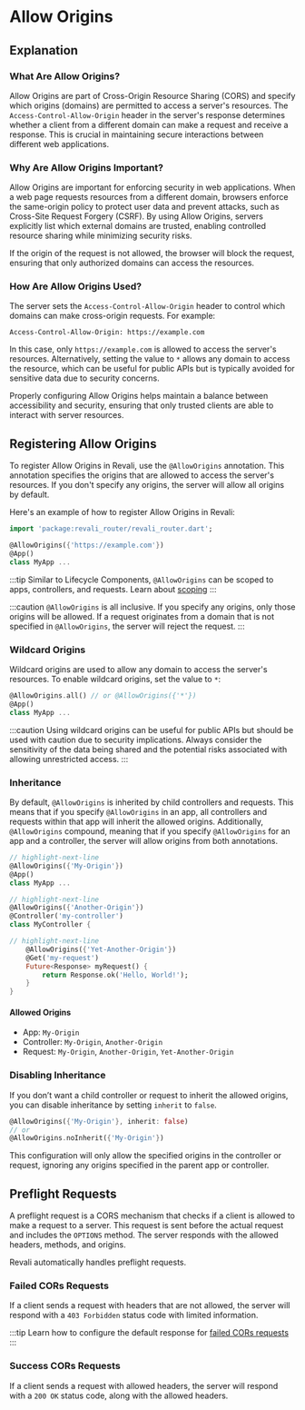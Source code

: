 # Allow Origins

## Explanation

### What Are Allow Origins?

Allow Origins are part of Cross-Origin Resource Sharing (CORS) and specify which origins (domains) are permitted to access a server's resources. The `Access-Control-Allow-Origin` header in the server's response determines whether a client from a different domain can make a request and receive a response. This is crucial in maintaining secure interactions between different web applications.

### Why Are Allow Origins Important?

Allow Origins are important for enforcing security in web applications. When a web page requests resources from a different domain, browsers enforce the same-origin policy to protect user data and prevent attacks, such as Cross-Site Request Forgery (CSRF). By using Allow Origins, servers explicitly list which external domains are trusted, enabling controlled resource sharing while minimizing security risks.

If the origin of the request is not allowed, the browser will block the request, ensuring that only authorized domains can access the resources.

### How Are Allow Origins Used?

The server sets the `Access-Control-Allow-Origin` header to control which domains can make cross-origin requests. For example:

```http
Access-Control-Allow-Origin: https://example.com
```

In this case, only `https://example.com` is allowed to access the server's resources. Alternatively, setting the value to `*` allows any domain to access the resource, which can be useful for public APIs but is typically avoided for sensitive data due to security concerns.

Properly configuring Allow Origins helps maintain a balance between accessibility and security, ensuring that only trusted clients are able to interact with server resources.

## Registering Allow Origins

To register Allow Origins in Revali, use the `@AllowOrigins` annotation. This annotation specifies the origins that are allowed to access the server's resources. If you don't specify any origins, the server will allow all origins by default.

Here's an example of how to register Allow Origins in Revali:

```dart
import 'package:revali_router/revali_router.dart';

@AllowOrigins({'https://example.com'})
@App()
class MyApp ...
```

:::tip
Similar to Lifecycle Components, `@AllowOrigins` can be scoped to apps, controllers, and requests. Learn about [scoping]
:::

:::caution
`@AllowOrigins` is all inclusive. If you specify any origins, only those origins will be allowed. If a request originates from a domain that is not specified in `@AllowOrigins`, the server will reject the request.
:::

### Wildcard Origins

Wildcard origins are used to allow any domain to access the server's resources. To enable wildcard origins, set the value to `*`:

```dart
@AllowOrigins.all() // or @AllowOrigins({'*'})
@App()
class MyApp ...
```

:::caution
Using wildcard origins can be useful for public APIs but should be used with caution due to security implications. Always consider the sensitivity of the data being shared and the potential risks associated with allowing unrestricted access.
:::

### Inheritance

By default, `@AllowOrigins` is inherited by child controllers and requests. This means that if you specify `@AllowOrigins` in an app, all controllers and requests within that app will inherit the allowed origins. Additionally, `@AllowOrigins` compound, meaning that if you specify `@AllowOrigins` for an app and a controller, the server will allow origins from both annotations.

```dart title="routes/my_app.dart"
// highlight-next-line
@AllowOrigins({'My-Origin'})
@App()
class MyApp ...
```

```dart title="routes/my_controller.dart"
// highlight-next-line
@AllowOrigins({'Another-Origin'})
@Controller('my-controller')
class MyController {

// highlight-next-line
    @AllowOrigins({'Yet-Another-Origin'})
    @Get('my-request')
    Future<Response> myRequest() {
        return Response.ok('Hello, World!');
    }
}
```

#### Allowed Origins

- App: `My-Origin`
- Controller: `My-Origin`, `Another-Origin`
- Request: `My-Origin`, `Another-Origin`, `Yet-Another-Origin`

### Disabling Inheritance

If you don’t want a child controller or request to inherit the allowed origins, you can disable inheritance by setting `inherit` to `false`.

```dart
@AllowOrigins({'My-Origin'}, inherit: false)
// or
@AllowOrigins.noInherit({'My-Origin'})
```

This configuration will only allow the specified origins in the controller or request, ignoring any origins specified in the parent app or controller.

## Preflight Requests

A preflight request is a CORS mechanism that checks if a client is allowed to make a request to a server. This request is sent before the actual request and includes the `OPTIONS` method. The server responds with the allowed headers, methods, and origins.

Revali automatically handles preflight requests.

### Failed CORs Requests

If a client sends a request with headers that are not allowed, the server will respond with a `403 Forbidden` status code with limited information.

:::tip
Learn how to configure the default response for [failed CORs requests][failed-cors-requests]
:::

### Success CORs Requests

If a client sends a request with allowed headers, the server will respond with a `200 OK` status code, along with the allowed headers.

[scoping]: ../lifecycle-components/overview.md#scoping
[failed-cors-requests]: ../../../revali/app-configuration/default-responses.md#failed-cors-origin
